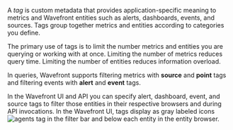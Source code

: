A _tag_ is custom metadata that provides application-specific meaning to metrics and Wavefront entities such as alerts,
dashboards, events, and sources. Tags group together metrics and entities according to categories you define.

The primary use of tags is to limit the number metrics and entities you are querying or working with at once. Limiting
the number of metrics reduces query time. Limiting the number of entities reduces information overload.

In queries, Wavefront supports filtering metrics with **source** and **point** tags and filtering events with **alert**
and **event** tags.

In the Wavefront UI and API you can specify alert, dashboard, event, and source tags to filter those entities in their
respective browsers and during API invocations. In the Wavefront UI, tags display as gray labeled icons ![agents
tag](images/agents_tag.png#inline) in the filter bar and below each entity in the entity browser.
